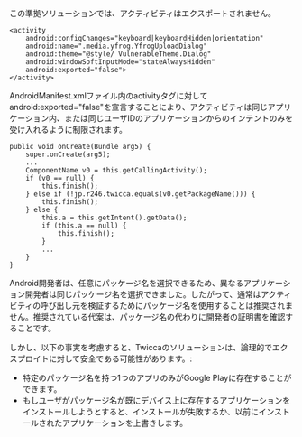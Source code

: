
この準拠ソリューションでは、アクティビティはエクスポートされません。

    <activity
        android:configChanges="keyboard|keyboardHidden|orientation"
        android:name=".media.yfrog.YfrogUploadDialog"
        android:theme="@style/ VulnerableTheme.Dialog"
        android:windowSoftInputMode="stateAlwaysHidden"
        android:exported="false">
    </activity>

AndroidManifest.xmlファイル内のactivityタグに対してandroid:exported="false"を宣言することにより、アクティビティは同じアプリケーション内、または同じユーザIDのアプリケーションからのインテントのみを受け入れるように制限されます。

    public void onCreate(Bundle arg5) {
        super.onCreate(arg5);
        ...
        ComponentName v0 = this.getCallingActivity();
        if (v0 == null) {
            this.finish();
        } else if (!jp.r246.twicca.equals(v0.getPackageName())) {
            this.finish();
        } else {
            this.a = this.getIntent().getData();
            if (this.a == null) {
                this.finish();
            }
            ...
        }
    }

Android開発者は、任意にパッケージ名を選択できるため、異なるアプリケーション開発者は同じパッケージ名を選択できました。したがって、通常はアクティビティの呼び出し元を検証するためにパッケージ名を使用することは推奨されません。推奨されている代案は、パッケージ名の代わりに開発者の証明書を確認することです。

しかし、以下の事実を考慮すると、Twiccaのソリューションは、論理的でエクスプロイトに対して安全である可能性があります。:

- 特定のパッケージ名を持つ1つのアプリのみがGoogle Playに存在することができます。
- もしユーザがパッケージ名が既にデバイス上に存在するアプリケーションをインストールしようとすると、インストールが失敗するか、以前にインストールされたアプリケーションを上書きします。

